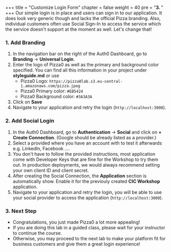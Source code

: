 +++
title = "Customize Login Form"
chapter = false
weight = 40
pre = "<b>3. </b>"
+++
Our simple login is in place and users can sign in to our application. It does look very generic though and lacks the official Pizza branding. Also, individual customers often use Social Sign-In to access the service which the service doesn't support at the moment as well. Let's change that!

### 1. Add Branding
1. In the navigation bar on the right of the Auth0 Dashboard, go to **Branding** -> **Universal Login**.
2. Enter the logo of Pizza0 as well as the primary and background color specified. You can find all this information in your project under **styleguide.md** or use
    - Pizza0 Logo: `https://pizza0lab.s3.eu-central-1.amazonaws.com/pizza.jpeg`
    - Pizza0 Primary color: `#EB5424`
    - Pizza0 Background color: `#3A3A3A`
3. Click on **Save**
4. Navigate to your application and retry the login (`http://localhost:3000`).

### 2. Add Social Login
1. In the Auth0 Dashboard, go to **Authentication** -> **Social** and click on **+ Create Connection**. (Google should be already listed as a provider.)
2. Select a provided where you have an account with to test it afterwards e.g. LinkedIn, Facebook ....
3. You don't have to follow the provided instructions, most application come with Developer Keys that are fine for the Workshop to try them out. In production deployments, we would always recommend setting your own client ID and client secret.
4. After creating the Social Connection, the **Application** section is automatically show. Enable it for the previouly created **CIC Workshop** application.
5. Navigate to your application and retry the login, you will be able to use your social provider to access the application (`http://localhost:3000`).

### 3. Next Step
- Congratulations, you just made Pizza0 a lot more appealing!
- If you are doing this lab in a guided class, please wait for your instructor to continue the course.
- Otherwise, you may proceed to the next lab to make your platform fit for business customers and give them a great login experience!